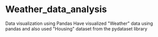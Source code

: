 # Weather_data_analysis
Data visualization using Pandas
Have visualized "Weather" data using pandas and also used "Housing" dataset from the pydataset library
